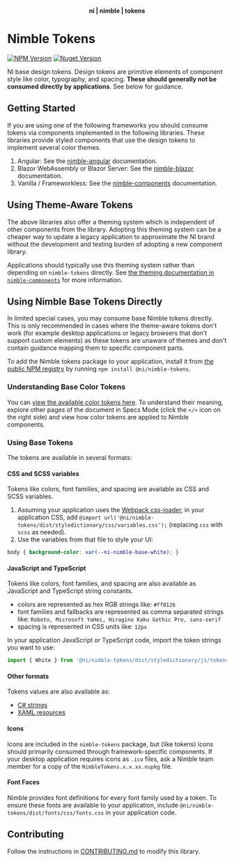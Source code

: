 <div align="center">
    <p><b>ni | nimble | tokens</b></p>
</div>

# Nimble Tokens

[![NPM Version](https://img.shields.io/npm/v/@ni/nimble-tokens.svg)](https://www.npmjs.com/package/@ni/nimble-tokens)
[![Nuget Version](https://img.shields.io/nuget/v/NimbleTokens.svg)](https://www.nuget.org/packages/NimbleTokens)

NI base design tokens. Design tokens are primitive elements of component style like color, typography, and spacing. **These should generally not be consumed directly by applications**. See below for guidance.

## Getting Started

If you are using one of the following frameworks you should consume tokens via components implemented in the following libraries. These libraries provide styled components that use the design tokens to implement several color themes.

1. Angular: See the [nimble-angular](/packages/angular-workspace/nimble-angular) documentation.
2. Blazor WebAssembly or Blazor Server: See the [nimble-blazor](/packages/nimble-blazor) documentation.
3. Vanilla / Frameworkless: See the [nimble-components](/packages/nimble-components) documentation.

## Using Theme-Aware Tokens

The above libraries also offer a theming system which is independent of other components from the library. Adopting this theming system can be a cheaper way to update a legacy application to approximate the NI brand without the development and testing burden of adopting a new component library.

Applications should typically use this theming system rather than depending on `nimble-tokens` directly. See [the theming documentation in `nimble-components`](/packages/nimble-components/README.md#theming) for more information.

## Using Nimble Base Tokens Directly

In limited special cases, you may consume base Nimble tokens directly. This is only recommended in cases where the theme-aware tokens don't work (for example desktop applications or legacy browsers that don't support custom elements) as these tokens are unaware of themes and don't contain guidance mapping them to specific component parts.

To add the Nimble tokens package to your application, install it from [the public NPM registry](https://www.npmjs.com/package/@ni/nimble-tokens) by running `npm install @ni/nimble-tokens`.

### Understanding Base Color Tokens

You can [view the available color tokens here](https://xd.adobe.com/view/33ffad4a-eb2c-4241-b8c5-ebfff1faf6f6-66ac/screen/fed406fd-7568-40a9-8b1a-359f54c23186/). To understand their meaning, explore other pages of the document in Specs Mode (click the `</>` icon on the right side) and view how color tokens are applied to Nimble components.

### Using Base Tokens

The tokens are available in several formats:

#### CSS and SCSS variables

Tokens like colors, font families, and spacing are available as CSS and SCSS variables.

1. Assuming your application uses the [Webpack css-loader](https://webpack.js.org/loaders/css-loader/#url), in your application CSS, add `@import url('@ni/nimble-tokens/dist/styledictionary/css/variables.css');` (replacing `css` with `scss` as needed).
2. Use the variables from that file to style your UI:
```css
body { background-color: var(--ni-nimble-base-white); }
```

#### JavaScript and TypeScript

Tokens like colors, font families, and spacing are also available as JavaScript and TypeScript string constants.
- colors are represented as hex RGB strings like: `#ff8126`
- font families and fallbacks are represented as comma separated strings like: `Roboto, Microsoft YaHei, Hiragino Kaku Gothic Pro, sans-serif`
- spacing is represented in CSS units like: `12px`

In your application JavaScript or TypeScript code, import the token strings you want to use:

```js
import { White } from '@ni/nimble-tokens/dist/styledictionary/js/tokens';
```

#### Other formats

Tokens values are also available as:
 - [C# strings](/packages/nimble-tokens/dist/styledictionary/csharp/colors.cs)
 - [XAML resources](/packages/nimble-tokens/dist/styledictionary/xaml/colors.xaml)

#### Icons

Icons are included in the `nimble-tokens` package, but (like tokens) icons should primarily consumed through framework-specific components. If your desktop application requires icons as `.ico` files, ask a Nimble team member for a copy of the `NimbleTokens.x.x.xx.nupkg` file.


#### Font Faces

Nimble provides font definitions for every font family used by a token. To ensure these fonts are available to your application, include `@ni/nimble-tokens/dist/fonts/css/fonts.css` in your application code.


## Contributing

Follow the instructions in [CONTRIBUTING.md](/packages/nimble-tokens/CONTRIBUTING.md) to modify this library.
